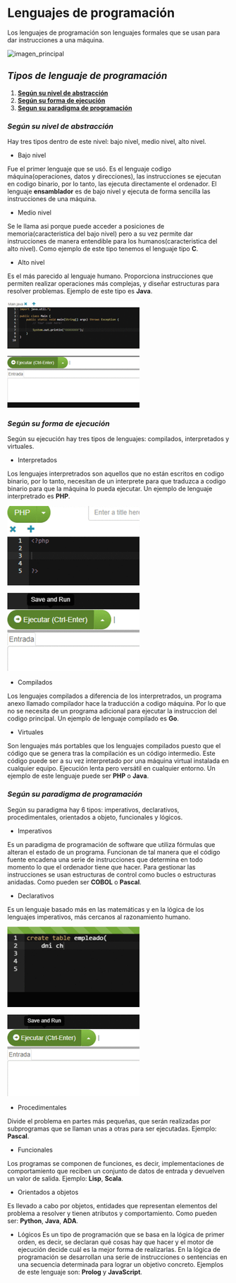 # Lenguajes de programación
Los lenguajes de programación son lenguajes formales que se usan para dar instrucciones a una máquina.

![imagen_principal](https://blog.educacionit.com/wp-content/uploads/2018/09/shutterstock-10338536170938-620x354-01.jpg)

## _Tipos de lenguaje de programación_

  1. [**Según su nivel de abstracción**](#según-su-nivel-de-abstracción)
  2. [**Según su forma de ejecución**](#según-su-forma-de-ejecución)
  3. [**Segun su paradigma de programación**](#según-su-paradigma-de-programación)
  
### _Según su nivel de abstracción_
Hay tres tipos dentro de este nivel: bajo nivel, medio nivel, alto nivel.

  - Bajo nivel
  
  Fue el primer lenguaje que se usó. Es el lenguaje codigo máquina(operaciones, datos y direcciones), las instrucciones se ejecutan en codigo binario, por lo tanto, las ejecuta directamente el ordenador. El lenguaje **ensamblador** es de bajo nivel y ejecuta de forma sencilla las instrucciones de una máquina.
  - Medio nivel
  
  Se le llama asi porque puede acceder a posiciones de memoria(caracteristica del bajo nivel) pero a su vez permite dar instrucciones de manera entendible para los humanos(caracteristica del alto nivel).
  Como ejemplo de este tipo tenemos el lenguaje tipo **C**.
  - Alto nivel
  
  Es el más parecido al lenguaje humano. Proporciona instrucciones que permiten realizar operaciones más complejas, y diseñar estructuras para resolver problemas.
  Ejemplo de este tipo es **Java**.
  
  ![codigo_java](https://github.com/alvarojimeenez/lenguajes_programacion/blob/main/gif_java.gif)
  
  ![codigo_java2](https://github.com/alvarojimeenez/lenguajes_programacion/blob/main/gif_java2.gif)

### _Según su forma de ejecución_
Según su ejecución hay tres tipos de lenguajes: compilados, interpretados y virtuales.
  
  - Interpretados
  
  Los lenguajes interpretrados son aquellos que no están escritos en codigo binario, por lo tanto, necesitan de un interprete para que traduzca a codigo
  binario para que la máquina lo pueda ejecutar. Un ejemplo de lenguaje interpretrado es **PHP**.
  
  ![codigo_php](https://github.com/alvarojimeenez/lenguajes_programacion/blob/main/gif_php.gif)
  
  ![codigo_php2](https://github.com/alvarojimeenez/lenguajes_programacion/blob/main/gif_php2.gif)
  
  
  - Compilados 
  
  Los lenguajes compilados a diferencia de los interpretrados, un programa anexo llamado compilador hace la traducción a codigo máquina. Por lo que no se necesita de un programa adicional para ejecutar la instruccion del codigo principal. Un ejemplo de lenguaje compilado es **Go**.
  - Virtuales
  
  Son lenguajes más portables que los lenguajes compilados puesto que el código que se genera tras la compilación es un código intermedio. Este código puede ser a su vez interpretado por una máquina virtual instalada en cualquier equipo. Ejecución lenta pero versátil en cualquier entorno. Un ejemplo de este lenguaje puede ser **PHP** o **Java**. 
 

### _Según su paradigma de programación_
Según su paradigma hay 6 tipos: imperativos, declarativos, procedimentales, orientados a objeto, funcionales y lógicos. 

  - Imperativos 
  
  Es un paradigma de programación de software que utiliza fórmulas que alteran el estado de un programa. Funcionan de tal manera que el código fuente encadena una serie de instrucciones que determina en todo momento lo que el ordenador tiene que hacer. Para gestionar las instrucciones se usan estructuras de control como bucles o estructuras anidadas. Como pueden ser **COBOL** o **Pascal**. 
  - Declarativos
  
  Es un lenguaje basado más en las matemáticas y en la lógica de los lenguajes imperativos, más cercanos al razonamiento humano. 
  
  ![codigo_sql](https://github.com/alvarojimeenez/lenguajes_programacion/blob/main/gif_sql.gif)
  
  ![codigo_sql2](https://github.com/alvarojimeenez/lenguajes_programacion/blob/main/gif_sql2.gif)
  - Procedimentales 
  
  Divide el problema en partes más pequeñas, que serán realizadas por subprogramas que se llaman unas a otras para ser ejecutadas. Ejemplo: **Pascal**.
  - Funcionales 
  
 Los programas se componen de funciones, es decir, implementaciones de comportamiento que reciben un conjunto de datos de entrada y devuelven un valor de salida. Ejemplo: **Lisp**, **Scala**.
  - Orientados a objetos 
  
  Es llevado a cabo por objetos, entidades que representan elementos del problema a resolver y tienen atributos y comportamiento. Como pueden ser: **Python**, **Java**, **ADA**.
  - Lógicos 
  Es un tipo de programación que se basa en la lógica de primer orden, es decir, se declaran qué cosas hay que hacer y el motor de ejecución decide cuál es la mejor forma de realizarlas. En la lógica de programación se desarrollan una serie de instrucciones o sentencias en una secuencia determinada para lograr un objetivo concreto. Ejemplos de este lenguaje son: **Prolog** y **JavaScript**.
  




